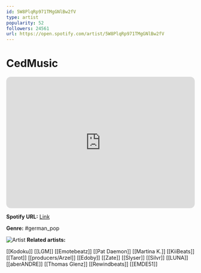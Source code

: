```yaml
---
id: 5W8PlqRp971TMgGNlBw2fV
type: artist
popularity: 52
followers: 24561
url: https://open.spotify.com/artist/5W8PlqRp971TMgGNlBw2fV
---
```

# CedMusic

<iframe style="border-radius:12px" src="https://open.spotify.com/embed/artist/5W8PlqRp971TMgGNlBw2fV" width="100%" height="352" frameBorder="0" allowfullscreen="" allow="autoplay; clipboard-write; encrypted-media; fullscreen; picture-in-picture" loading="lazy"></iframe>

**Spotify URL:** [Link](https://open.spotify.com/artist/5W8PlqRp971TMgGNlBw2fV)

**Genre:**  #german_pop

![Artist](https://i.scdn.co/image/ab6761610000e5ebf3aa10f73f6744806749cb9c)
**Related artists:**

[[Kodoku]]
[[LGM]]
[[Emotebeatz]]
[[Pat Daemon]]
[[Martina K.]]
[[KiiBeats]]
[[Tarot]]
[[producers/Arzel]]
[[Edoby]]
[[Zate]]
[[Slyser]]
[[Silvr]]
[[LUNA]]
[[aberANDRE]]
[[Thomas Glenz]]
[[Rewindbeats]]
[[EMDE51]]
